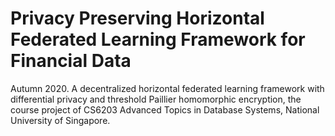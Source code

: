 # Privacy Preserving Horizontal Federated Learning Framework for Financial Data
Autumn 2020. A decentralized horizontal federated learning framework with differential privacy and threshold Paillier homomorphic encryption, the course project of CS6203 Advanced Topics in Database Systems, National University of Singapore.